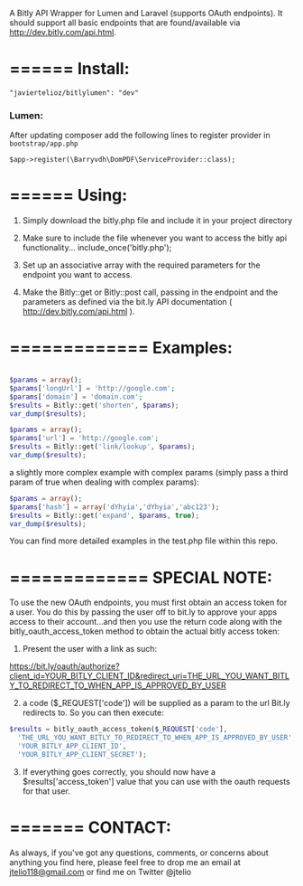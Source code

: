 
A Bitly API Wrapper for Lumen and Laravel (supports OAuth endpoints). It should support all basic endpoints that are found/available via http://dev.bitly.com/api.html.

======
Install:
======

  ```
  "javiertelioz/bitlylumen": "dev"
  ```

### Lumen:

After	 updating composer add the following lines to register provider in `bootstrap/app.php`

  ```
  $app->register(\Barryvdh\DomPDF\ServiceProvider::class);
  ```

======
Using:
======

1. Simply download the bitly.php file and include it in your project directory

2. Make sure to include the file whenever you want to access the bitly api functionality... include_once('bitly.php');

3. Set up an associative array with the required parameters for the endpoint you want to access.

4. Make the Bitly::get or Bitly::post call, passing in the endpoint and the parameters as defined via the bit.ly API documentation ( http://dev.bitly.com/api.html ).

=============
Examples:
=============

```php

$params = array();
$params['longUrl'] = 'http://google.com';
$params['domain'] = 'domain.com';
$results = Bitly::get('shorten', $params);
var_dump($results);
```

```php
$params = array();
$params['url'] = 'http://google.com';
$results = Bitly::get('link/lookup', $params);
var_dump($results);
```

a slightly more complex example with complex params (simply pass a third param of true when dealing with complex params):

```php
$params = array();
$params['hash'] = array('dYhyia','dYhyia','abc123');
$results = Bitly::get('expand', $params, true);
var_dump($results);
```

You can find more detailed examples in the test.php file within this repo.

=============
SPECIAL NOTE:
=============

To use the new OAuth endpoints, you must first obtain an access token for a user. You do this by passing the user off to bit.ly to approve your apps access to their account...and then you use the return code along with the bitly_oauth_access_token method to obtain the actual bitly access token:

1. Present the user with a link as such:

https://bit.ly/oauth/authorize?client_id=YOUR_BITLY_CLIENT_ID&redirect_uri=THE_URL_YOU_WANT_BITLY_TO_REDIRECT_TO_WHEN_APP_IS_APPROVED_BY_USER

2. a code ($_REQUEST['code']) will be supplied as a param to the url Bit.ly redirects to. So you can then execute:

```php
$results = bitly_oauth_access_token($_REQUEST['code'],
  'THE_URL_YOU_WANT_BITLY_TO_REDIRECT_TO_WHEN_APP_IS_APPROVED_BY_USER',
  'YOUR_BITLY_APP_CLIENT_ID',
  'YOUR_BITLY_APP_CLIENT_SECRET');
```

3. If everything goes correctly, you should now have a $results['access_token'] value that you can use with the oauth requests for that user.

=======
CONTACT:
=======

As always, if you've got any questions, comments, or concerns about
anything you find here, please feel free to drop me an email at jtelio118@gmail.com or find me on Twitter @jtelio